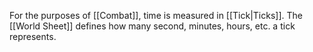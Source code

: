 For the purposes of [[Combat]], time is measured in [[Tick|Ticks]]. The [[World Sheet]] defines how many second, minutes, hours, etc. a tick represents.
